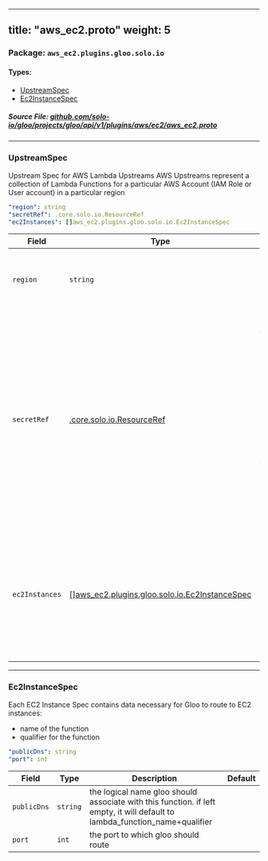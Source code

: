 
---
title: "aws_ec2.proto"
weight: 5
---

<!-- Code generated by solo-kit. DO NOT EDIT. -->


### Package: `aws_ec2.plugins.gloo.solo.io` 
#### Types:


- [UpstreamSpec](#upstreamspec)
- [Ec2InstanceSpec](#ec2instancespec)
  



##### Source File: [github.com/solo-io/gloo/projects/gloo/api/v1/plugins/aws/ec2/aws_ec2.proto](https://github.com/solo-io/gloo/blob/master/projects/gloo/api/v1/plugins/aws/ec2/aws_ec2.proto)





---
### UpstreamSpec

 
Upstream Spec for AWS Lambda Upstreams
AWS Upstreams represent a collection of Lambda Functions for a particular AWS Account (IAM Role or User account)
in a particular region

```yaml
"region": string
"secretRef": .core.solo.io.ResourceRef
"ec2Instances": []aws_ec2.plugins.gloo.solo.io.Ec2InstanceSpec

```

| Field | Type | Description | Default |
| ----- | ---- | ----------- |----------- | 
| `region` | `string` | The AWS Region where the desired EC2 instances exist |  |
| `secretRef` | [.core.solo.io.ResourceRef](../../../../../../../../../solo-kit/api/v1/ref.proto.sk#resourceref) | A [Gloo Secret Ref](https://gloo.solo.io/introduction/concepts/#Secrets) to an AWS Secret AWS Secrets can be created with `glooctl secret create aws ...` If the secret is created manually, it must conform to the following structure: ``` access_key: <aws access key> secret_key: <aws secret key> ``` |  |
| `ec2Instances` | [[]aws_ec2.plugins.gloo.solo.io.Ec2InstanceSpec](../aws_ec2.proto.sk#ec2instancespec) | The list of EC2 instances contained within this region. This list will be automatically populated by Gloo if discovery is enabled for AWS EC2 |  |




---
### Ec2InstanceSpec

 
Each EC2 Instance Spec contains data necessary for Gloo to route to EC2 instances:
- name of the function
- qualifier for the function

```yaml
"publicDns": string
"port": int

```

| Field | Type | Description | Default |
| ----- | ---- | ----------- |----------- | 
| `publicDns` | `string` | the logical name gloo should associate with this function. if left empty, it will default to lambda_function_name+qualifier |  |
| `port` | `int` | the port to which gloo should route |  |





<!-- Start of HubSpot Embed Code -->
<script type="text/javascript" id="hs-script-loader" async defer src="//js.hs-scripts.com/5130874.js"></script>
<!-- End of HubSpot Embed Code -->
